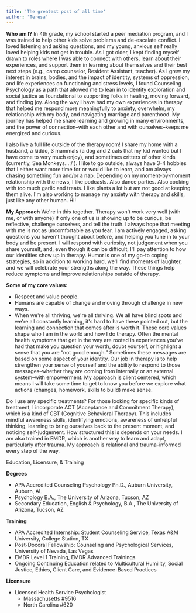 ```yaml
---
title: 'The greatest post of all time'
author: 'Teresa'
---
```


**Who am I?**
In 4th grade, my school started a peer mediation program, and I was trained to help other kids solve problems and de-escalate conflict. I loved listening and asking questions, and my young, anxious self really loved helping kids not get in trouble. As I got older, I kept finding myself drawn to roles where I was able to connect with others, learn about their experiences, and support them in learning about themselves and their best next steps (e.g., camp counselor, Resident Assistant, teacher). As I grew my interest in brains, bodies, and the impact of identity, systems of oppression, and life experiences on functioning and stress levels, I found Counseling Psychology as a path that allowed me to lean in to identity exploration and social justice as foundational to supporting folks in healing, moving forward, and finding joy. Along the way I have had my own experiences in therapy that helped me respond more meaningfully to anxiety, overwhelm, my relationship with my body, and navigating marriage and parenthood. My journey has helped me share learning and growing in many environments, and the power of connection–with each other and with ourselves–keeps me energized and curious. 

I also live a full life outside of the therapy room! I share my home with a husband, a kiddo, 3 mammals (a dog and 2 cats that my kid wanted but I have come to very much enjoy), and sometimes critters of other kinds (currently, Sea Monkeys…:/ ). I like to go outside, always have 3-4 hobbies that I either want more time for or would like to learn, and am always chasing something fun and/or a nap. Depending on my moment-by-moment relationship with the news, I like podcasts. Also dance parties. Also cooking with too much garlic and treats. I like plants a lot but am not good at keeping them alive.  I'm also working to manage my anxiety with therapy and skills, just like any other human. Hi!

**My Approach**
We're in this together. Therapy won't work very well (with me, or with anyone) if only one of us is showing up to be curious, be reflective, challenge ourselves, and tell the truth. I always hope that meeting with me is not as uncomfortable as you fear. I am actively engaged, asking questions you haven't thought about before, and helping you tune in to your body and be present. I will respond with curiosity, not judgement when you share yourself, and, even though it can be difficult, I'll pay attention to how our identities show up in therapy. Humor is one of my go-to coping strategies, so in addition to working hard, we'll find moments of laughter, and we will celebrate your strengths along the way. These things help reduce symptoms and improve relationships outside of therapy.

**Some of my core values:**
- Respect and value people.
- Humans are capable of change and moving through challenge in new ways.
- When we're all thriving, we're all thriving. 
We all have blind spots and we're all constantly learning, it's hard to have these pointed out, but the learning and connection that comes after is worth it.
These core values shape who I am in the world and how I do therapy. Often the mental health symptoms that get in the way are rooted in experiences you've had that make you question your worth, doubt yourself, or highlight a sense that you are “not good enough.” Sometimes these messages are based on some aspect of your identity. Our job in therapy is to help strengthen your sense of yourself and the ability to respond to those messages–whether they are coming from internally or an external system–with empowerment. My approach is client centered, which means I will take some time to get to know you before we explore what actions (changes, homework, skills to build) make sense.

Do I use any specific treatments?
For those looking for specific kinds of treatment, I incorporate ACT (Acceptance and Commitment Therapy), which is a kind of CBT (Cognitive Behavioral Therapy). This includes mindful awareness skills, identifying emotions, awareness of unhelpful thinking, learning to bring ourselves back to the present moment, and noticing self-judgement. How structured this is depends on your needs. I am also trained in EMDR, which is another way to learn and adapt, particularly after trauma. My approach is relational and trauma-informed every step of the way.

Education, Licensure, & Training

**Degrees**
- APA Accredited Counseling Psychology Ph.D., Auburn University, Auburn, AL
- Psychology B.A., The University of Arizona, Tucson, AZ
- Secondary Education, English & Psychology, B.A., The University of Arizona, Tucson, AZ

**Training**
- APA Accredited Internship: Student Counseling Service, Texas A&M University, College Station, TX
- Post-Docoral Fellowship: Counseling and Psychological Services, University of Nevada, Las Vegas
- EMDR Level 1 Training, EMDR Advanced Trainings
- Ongoing Continuing Education related to Multicultural Humility, Social Justice, Ethics, Client Care, and Evidence-Based Practices

**Licensure**
- Licensed Health Service Psychologist
  - Massachusetts #9516
  - North Carolina #620
